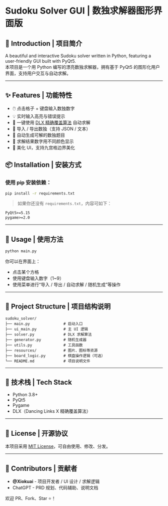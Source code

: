 # Sudoku Solver GUI | 数独求解器图形界面版


## 🧩 Introduction | 项目简介

A beautiful and interactive Sudoku solver written in Python, featuring a user-friendly GUI built with PyQt5.  
本项目是一个用 Python 编写的漂亮数独求解器，拥有基于 PyQt5 的图形化用户界面，支持用户交互与自动求解。

---

## ✨ Features | 功能特性

- 🖱️ 点击格子 + 键盘输入数独数字
- 💡 实时输入高亮与错误提示
- 🔧 一键使用 [DLX 精确覆盖算法](https://en.wikipedia.org/wiki/Algorithm_X) 自动求解
- 🔄 导入 / 导出数独（支持 JSON / 文本）
- 🎲 自动生成可解的数独题目
- 🧠 求解结果数字用不同颜色显示
- 🌈 美化 UI，支持九宫格边界美化



## 📦 Installation | 安装方式

### 使用 pip 安装依赖：

```bash
pip install -r requirements.txt
```

> 如果你还没有 `requirements.txt`，内容可如下：

```txt
PyQt5>=5.15
pygame>=2.0
```

---

## 🚀 Usage | 使用方法

```bash
python main.py
```

你可以在界面上：

- 点击某个方格
- 使用键盘输入数字（1~9）
- 使用菜单进行“导入 / 导出 / 自动求解 / 随机生成”等操作

---

## 📁 Project Structure | 项目结构说明

```
sudoku_solver/
├── main.py               # 启动入口
├── ui_main.py            # 主 UI 逻辑
├── solver.py             # DLX 求解算法
├── generator.py          # 随机生成器
├── utils.py              # 工具函数
├── resources/            # 图片、图标等资源
├── board_logic.py        # 棋盘操作逻辑（可选）
└── README.md             # 项目说明文件
```

---

## 🧱 技术栈 | Tech Stack

- Python 3.8+
- PyQt5
- Pygame
- DLX（Dancing Links X 精确覆盖算法）

---

## 📃 License | 开源协议

本项目采用 [MIT License](LICENSE)，可自由使用、修改、分发。

---

## 🙌 Contributors | 贡献者

- **@Xiokuai** - 项目开发者 / UI 设计 / 求解逻辑
- ChatGPT - PRD 规划、代码辅助、说明文档

欢迎 PR、Fork、Star ⭐！
